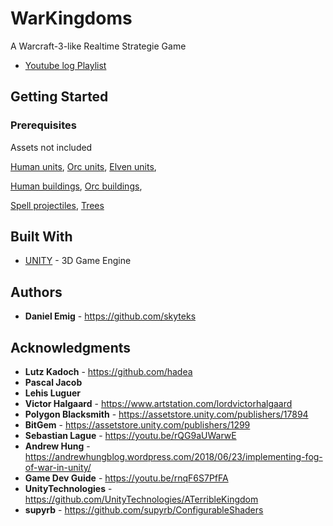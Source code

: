 # WarKingdoms

A Warcraft-3-like Realtime Strategie Game

* [Youtube log Playlist](https://www.youtube.com/playlist?list=PLL6EQjZiYj7Kilumpq9UtLevmKPRU_OL6)

## Getting Started

### Prerequisites

Assets not included

[Human units](https://assetstore.unity.com/packages/3d/characters/toon-rts-units-67948), 
[Orc units](https://assetstore.unity.com/packages/3d/characters/toon-rts-units-orcs-78906), 
[Elven units](https://assetstore.unity.com/packages/3d/characters/toon-rts-units-elves-132685), 

[Human buildings](https://assetstore.unity.com/packages/3d/environments/fantasy/human-rts-buildings-hand-painted-7669), 
[Orc buildings](https://assetstore.unity.com/packages/3d/environments/fantasy/orc-rts-buildings-hand-painted-7671),

[Spell projectiles](https://assetstore.unity.com/packages/vfx/particles/spells/toon-projectiles-158199),
[Trees](https://assetstore.unity.com/packages/3d/vegetation/trees/low-poly-trees-conifers-111807)

## Built With

* [UNITY](https://unity.com/) - 3D Game Engine

## Authors

* **Daniel Emig** - https://github.com/skyteks

## Acknowledgments

* **Lutz Kadoch** - https://github.com/hadea
* **Pascal Jacob**
* **Lehis Luguer**
* **Victor Halgaard** - https://www.artstation.com/lordvictorhalgaard
* **Polygon Blacksmith** - https://assetstore.unity.com/publishers/17894
* **BitGem** - https://assetstore.unity.com/publishers/1299
* **Sebastian Lague** - https://youtu.be/rQG9aUWarwE
* **Andrew Hung** - https://andrewhungblog.wordpress.com/2018/06/23/implementing-fog-of-war-in-unity/
* **Game Dev Guide** - https://youtu.be/rnqF6S7PfFA
* **UnityTechnologies** - https://github.com/UnityTechnologies/ATerribleKingdom
* **supyrb** - https://github.com/supyrb/ConfigurableShaders

